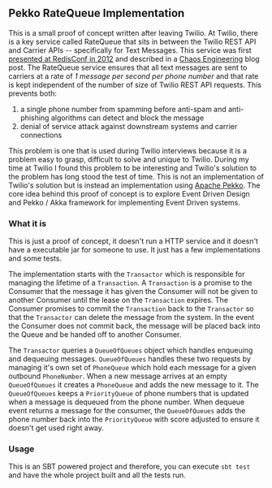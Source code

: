 ## Pekko RateQueue Implementation

This is a small proof of concept written after leaving Twilio. At Twilio, there is a key service called RateQueue that sits in between the Twilio REST API and Carrier APIs -- specifically for Text Messages. This service was first [presented at RedisConf in 2012](https://vimeo.com/52569901) and described in a [Chaos Engineering](https://www.twilio.com/en-us/blog/chaos-engineering-ratequeue-ha-html) blog post. The RateQueue service ensures that all text messages are sent to carriers at a rate of *1 message per second per phone number* and that rate is kept independent of the number of size of Twilio REST API requests. This prevents both:

1. a single phone number from spamming before anti-spam and anti-phishing algorithms can detect and block the message
2. denial of service attack against downstream systems and carrier connections

This problem is one that is used during Twilio interviews because it is a problem easy to grasp, difficult to solve and unique to Twilio. During my time at Twilio I found this problem to be interesting and Twilio's solution to the problem has long stood the test of time. This is not an implementation of Twilio's solution but is instead an implementation using [Apache Pekko](https://pekko.apache.org/). The core idea behind this proof of concept is to explore Event Driven Design and Pekko / Akka framework for implementing Event Driven systems.

### What it is
This is just a proof of concept, it doesn't run a HTTP service and it doesn't have a executable jar for someone to use. It just has a few implementations and some tests.

The implementation starts with the `Transactor` which is responsible for managing the lifetime of a `Transaction`. A `Transaction` is a promise to the Consumer that the message it has given the Consumer will not be given to another Consumer until the lease on the `Transaction` expires. The Consumer promises to commit the `Transaction` back to the `Transactor` so that the `Transactor` can delete the message from the system. In the event the Consumer does not commit back, the message will be placed back into the Queue and be handed off to another Consumer.

The `Transactor` queries a `QueueOfQueues` object which handles enqueuing and dequeuing messages. `QueueOfQueues` handles these two requests by managing it's own set of `PhoneQueue` which hold each message for a given outbound `PhoneNumber`. When a new message arrives at an empty `QueueOfQueues` it creates a `PhoneQueue` and adds the new message to it. The `QueueOfQueues` keeps a `PriorityQueue` of phone numbers that is updated when a message is dequeued from the phone number. When dequeue event returns a message for the consumer, the `QueueOfQueues` adds the phone number back into the `PriorityQueue` with score adjusted to ensure it doesn't get used right away.


### Usage
This is an SBT powered project and therefore, you can execute `sbt test` and have the whole project built and all the tests run.
